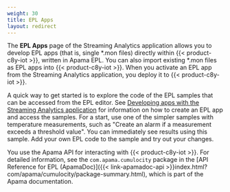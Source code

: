 ```yaml
---
weight: 30
title: EPL Apps
layout: redirect
---
```

The **EPL Apps** page of the Streaming Analytics application allows you to develop EPL apps (that is, single \*.mon files) directly within {{< product-c8y-iot >}}, written in Apama EPL. You can also import existing \*.mon files as EPL apps into {{< product-c8y-iot >}}. When you activate an EPL app from the Streaming Analytics application, you deploy it to {{< product-c8y-iot >}}.

A quick way to get started is to explore the code of the EPL samples that can be accessed from the EPL editor. See [Developing apps with the Streaming Analytics application](/apama/analytics-introduction/#apama-epl-apps) for information on how to create an EPL app and access the samples. For a start, use one of the simpler samples with temperature measurements, such as "Create an alarm if a measurement exceeds a threshold value". You can immediately see results using this sample. Add your own EPL code to the sample and try out your changes.

You use the Apama API for interacting with {{< product-c8y-iot >}}. For detailed information, see the `com.apama.cumulocity` package in the  [API Reference for EPL (ApamaDoc)]({{< link-apamadoc-api >}}index.html?com/apama/cumulocity/package-summary.html), which is part of the Apama documentation.
